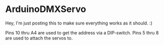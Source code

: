 # ArduinoDMXServo
Hey, I'm just posting this to make sure everything works as it should. 
:)

Pins 10 thru A4 are used to get the address via a DIP-switch.
Pins 5 thru 8 are used to attach the servos to.

